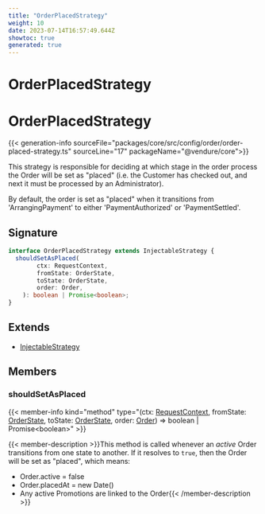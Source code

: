 ```yaml
---
title: "OrderPlacedStrategy"
weight: 10
date: 2023-07-14T16:57:49.644Z
showtoc: true
generated: true
---
```

<!-- This file was generated from the Vendure source. Do not modify. Instead, re-run the "docs:build" script -->

# OrderPlacedStrategy
<div class="symbol">


# OrderPlacedStrategy

{{< generation-info sourceFile="packages/core/src/config/order/order-placed-strategy.ts" sourceLine="17" packageName="@vendure/core">}}

This strategy is responsible for deciding at which stage in the order process
the Order will be set as "placed" (i.e. the Customer has checked out, and
next it must be processed by an Administrator).

By default, the order is set as "placed" when it transitions from
'ArrangingPayment' to either 'PaymentAuthorized' or 'PaymentSettled'.

## Signature

```TypeScript
interface OrderPlacedStrategy extends InjectableStrategy {
  shouldSetAsPlaced(
        ctx: RequestContext,
        fromState: OrderState,
        toState: OrderState,
        order: Order,
    ): boolean | Promise<boolean>;
}
```
## Extends

 * <a href='/typescript-api/common/injectable-strategy#injectablestrategy'>InjectableStrategy</a>


## Members

### shouldSetAsPlaced

{{< member-info kind="method" type="(ctx: <a href='/typescript-api/request/request-context#requestcontext'>RequestContext</a>, fromState: <a href='/typescript-api/orders/order-process#orderstate'>OrderState</a>, toState: <a href='/typescript-api/orders/order-process#orderstate'>OrderState</a>, order: <a href='/typescript-api/entities/order#order'>Order</a>) => boolean | Promise&#60;boolean&#62;"  >}}

{{< member-description >}}This method is called whenever an _active_ Order transitions from one state to another.
If it resolves to `true`, then the Order will be set as "placed", which means:

* Order.active = false
* Order.placedAt = new Date()
* Any active Promotions are linked to the Order{{< /member-description >}}


</div>
